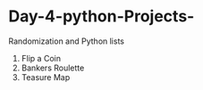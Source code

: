 # Day-4-python-Projects-
Randomization and Python lists 
1. Flip a Coin 
2. Bankers Roulette 
3. Teasure Map

